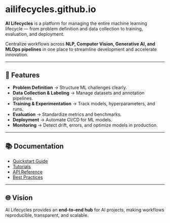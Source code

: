 # ailifecycles.github.io

**AI Lifecycles** is a platform for managing the entire machine learning lifecycle — from problem definition and data collection to training, evaluation, and deployment.  

Centralize workflows across **NLP, Computer Vision, Generative AI, and MLOps pipelines** in one place to streamline development and accelerate innovation.

---

## 🚀 Features
- **Problem Definition** → Structure ML challenges clearly.  
- **Data Collection & Labeling** → Manage datasets and annotation pipelines.  
- **Training & Experimentation** → Track models, hyperparameters, and runs.  
- **Evaluation** → Standardize metrics and benchmarks.  
- **Deployment** → Automate CI/CD for ML models.  
- **Monitoring** → Detect drift, errors, and optimize models in production.  

---

## 📚 Documentation
- [Quickstart Guide](./docs/quickstart.md)  
- [Tutorials](./docs/tutorials.md)  
- [API Reference](./docs/api.md)  
- [Best Practices](./docs/guides.md)  

---

## 🌐 Vision
AI Lifecycles provides an **end-to-end hub** for AI projects, making workflows reproducible, transparent, and scalable.
